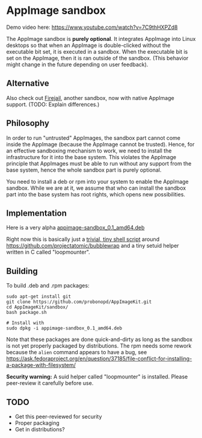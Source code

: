 # AppImage sandbox

Demo video here: https://www.youtube.com/watch?v=7C9thHXPZd8

The AppImage sandbox is __purely optional__. It integrates AppImage into Linux desktops so that when an AppImage is double-clicked without the executable bit set, it is executed in a sandbox. When the executable bit is set on the AppImage, then it is ran outside of the sandbox. (This behavior might change in the future depending on user feedback).

## Alternative

Also check out [Firejail](https://github.com/netblue30/firejail/), another sandbox, now with native AppImage support. (TODO: Explain differences.)

## Philosophy

In order to run "untrusted" AppImages, the sandbox part cannot come inside the AppImage (because the AppImage cannot be trusted). Hence, for an effective sandboxing mechanism to work, we need to install the infrastructure for it into the base system. This violates the AppImage principle that AppImages must be able to run without any support from the base system, hence the whole sandbox part is purely optional.

You need to install a deb or rpm into your system to enable the  AppImage sandbox. While we are at it, we assume that who can install the sandbox part into the base system has root rights, which opens new possibilities.

## Implementation

Here is a very alpha [appimage-sandbox_0.1_amd64.deb](https://github.com/probonopd/AppImageKit/releases/download/5/appimage-sandbox_0.1_amd64.deb)

Right now this is basically just a [trivial, tiny shell script](https://github.com/probonopd/AppImageKit/blob/master/sandbox/src/usr/bin/runappimage) around https://github.com/projectatomic/bubblewrap and a tiny setuid helper written in C called "loopmounter".

## Building

To build .deb and .rpm packages:

```
sudo apt-get install git
git clone https://github.com/probonopd/AppImageKit.git
cd AppImageKit/sandbox/
bash package.sh 

# Install with
sudo dpkg -i appimage-sandbox_0.1_amd64.deb 
```
Note that these packages are done quick-and-dirty as long as the sandbox is not yet properly packaged by distributions.
The rpm needs some rework because the `alien` command appears to have a bug, see https://ask.fedoraproject.org/en/question/37185/file-conflict-for-installing-a-package-with-filesystem/

**Security warning:** A suid helper called "loopmounter" is installed. Please peer-review it carefully before use.

## TODO

* Get this peer-reviewed for security
* Proper packaging
* Get in distributions?
